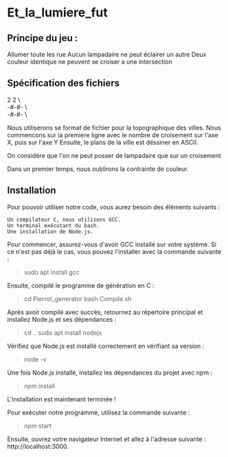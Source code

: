 # Et_la_lumiere_fut

## Principe du jeu : 

Allumer toute les rue
Aucun lampadaire ne peut éclairer un autre
Deux couleur identique ne peuvent se croiser a une intersection

	
## Spécification des fichiers 

2
2
\    
-#-#-
  \  
-#-#-
    \

Nous utiliserons se format de fichier pour la topographique des villes.
Nous commencons sur la premiere ligne avec le nombre de croisement sur l'axe X, puis sur l'axe Y
Ensuite, le plans de la ville est déssiner en ASCII.

On considère que l'on ne peut posser de lampadaire que sur un croisement

Dans un premier temps, nous oublirons la contrainte de couleur. 


## Installation

Pour pouvoir utiliser notre code, vous aurez besoin des éléments suivants :

    Un compilateur C, nous utilisons GCC.
    Un terminal exécutant du bash.
    Une installation de Node.js.

Pour commencer, assurez-vous d'avoir GCC installé sur votre système. Si ce n'est pas déjà le cas, vous pouvez l'installer avec la commande suivante :

>sudo apt install gcc

Ensuite, compilé le programme de génération en C :

>cd Pierrot_generator
>bash Compile.sh

Après avoir compilé avec succès, retournez au répertoire principal et installez Node.js et ses dépendances :


>cd ..
>sudo apt install nodejs

Vérifiez que Node.js est installé correctement en vérifiant sa version :

>node -v

Une fois Node.js installé, installez les dépendances du projet avec npm :

>npm install

L'installation est maintenant terminée !

Pour exécuter notre programme, utilisez la commande suivante :

>npm start

Ensuite, ouvrez votre navigateur Internet et allez à l'adresse suivante : http://localhost:3000.




